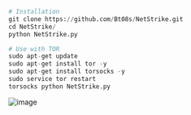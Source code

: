 ```py
# Installation
git clone https://github.com/Bt08s/NetStrike.git
cd NetStrike/
python NetStrike.py
```

```py
# Use with TOR
sudo apt-get update
sudo apt-get install tor -y
sudo apt-get install torsocks -y
sudo service tor restart
torsocks python NetStrike.py
```

![image](https://github.com/Bt08s/NetStrike/assets/68190921/f13cae1e-e37e-4513-93f0-6910509b5fa0)

